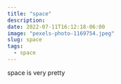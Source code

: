 ```yaml
---
title: "space"
description:
date: 2022-07-11T16:12:18-06:00
image: "pexels-photo-1169754.jpeg"
slug: space
tags:
  - space
---
```


space is very pretty
